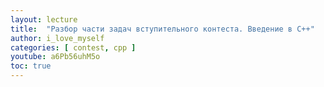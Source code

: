 ```yaml
---
layout: lecture
title:  "Разбор части задач вступительного контеста. Введение в C++"
author: i_love_myself
categories: [ contest, cpp ]
youtube: a6Pb56uhM5o
toc: true
---
```

